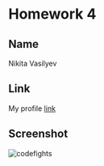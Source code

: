 # Homework 4

## Name

Nikita Vasilyev


## Link

My profile [link](https://codefights.com/profile/nikitavasilyev/stats)


## Screenshot

![codefights](https://image.prntscr.com/image/6emrCzEAQiGIIE12dvGkOQ.jpeg)
